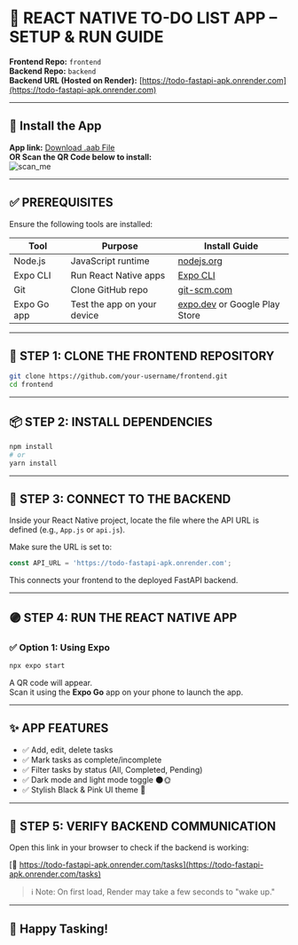 # 📱 REACT NATIVE TO-DO LIST APP – SETUP & RUN GUIDE

**Frontend Repo:** `frontend`  
**Backend Repo:** `backend`  
**Backend URL (Hosted on Render):** [https://todo-fastapi-apk.onrender.com](https://todo-fastapi-apk.onrender.com)

---

## 📲 Install the App

**App link:** [Download .aab File](https://expo.dev/artifacts/eas/hhBxaET9VVvtcZWEYby9iB.aab)  
**OR Scan the QR Code below to install:**  
![scan_me](https://api.qrserver.com/v1/create-qr-code/?data=https://expo.dev/artifacts/eas/hhBxaET9VVvtcZWEYby9iB.aab&size=200x200)

---

## ✅ PREREQUISITES

Ensure the following tools are installed:

| Tool               | Purpose                          | Install Guide               |
|--------------------|----------------------------------|-----------------------------|
| Node.js            | JavaScript runtime               | [nodejs.org](https://nodejs.org) |
| Expo CLI           | Run React Native apps            | [Expo CLI](https://docs.expo.dev/workflow/expo-cli/) |
| Git                | Clone GitHub repo                | [git-scm.com](https://git-scm.com) |
| Expo Go app        | Test the app on your device      | [expo.dev](https://expo.dev/client) or Google Play Store |

---

## 🧩 STEP 1: CLONE THE FRONTEND REPOSITORY

```bash
git clone https://github.com/your-username/frontend.git
cd frontend
```

---

## 📦 STEP 2: INSTALL DEPENDENCIES

```bash
npm install
# or
yarn install
```

---

## 🔗 STEP 3: CONNECT TO THE BACKEND

Inside your React Native project, locate the file where the API URL is defined (e.g., `App.js` or `api.js`).

Make sure the URL is set to:

```js
const API_URL = 'https://todo-fastapi-apk.onrender.com';
```

This connects your frontend to the deployed FastAPI backend.

---

## 🟣 STEP 4: RUN THE REACT NATIVE APP

### ✅ Option 1: Using Expo

```bash
npx expo start
```

A QR code will appear.  
Scan it using the **Expo Go** app on your phone to launch the app.

---

## ✨ APP FEATURES

- ✅ Add, edit, delete tasks  
- ✅ Mark tasks as complete/incomplete  
- ✅ Filter tasks by status (All, Completed, Pending)  
- ✅ Dark mode and light mode toggle 🌑🌞  
- ✅ Stylish Black & Pink UI theme 🎀

---

## 🧪 STEP 5: VERIFY BACKEND COMMUNICATION

Open this link in your browser to check if the backend is working:

[🔗 https://todo-fastapi-apk.onrender.com/tasks](https://todo-fastapi-apk.onrender.com/tasks)

> ℹ️ Note: On first load, Render may take a few seconds to "wake up."

---

## 🚀 Happy Tasking!
